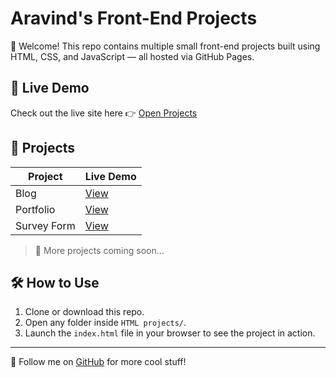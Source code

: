 # Aravind's Front-End Projects

👋 Welcome! This repo contains multiple small front-end projects built using HTML, CSS, and JavaScript — all hosted via GitHub Pages.

## 🚀 Live Demo

Check out the live site here 👉 [Open Projects](https://aravindakuthota.github.io/web-development---gfg/)

## 📁 Projects

| Project      | Live Demo |
|--------------|-----------|
| Blog         | [View](https://aravindakuthota.github.io/web-development---gfg/HTML%20projects/blog/) |
| Portfolio    | [View](https://aravindakuthota.github.io/web-development---gfg/HTML%20projects/portfolio/) |
| Survey Form  | [View](https://aravindakuthota.github.io/web-development---gfg/HTML%20projects/surveyform/) |

> 📌 More projects coming soon...

## 🛠️ How to Use

1. Clone or download this repo.
2. Open any folder inside `HTML projects/`.
3. Launch the `index.html` file in your browser to see the project in action.

---

🔗 Follow me on [GitHub](https://github.com/aravindakuthota) for more cool stuff!

